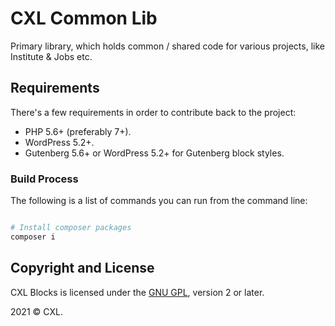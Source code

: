 # CXL Common Lib
Primary library, which holds common / shared code for various projects, like Institute &amp; Jobs etc.

## Requirements

There's a few requirements in order to contribute back to the project:

* PHP 5.6+ (preferably 7+).
* WordPress 5.2+.
* Gutenberg 5.6+ or WordPress 5.2+ for Gutenberg block styles.

### Build Process

The following is a list of commands you can run from the command line:

```bash

# Install composer packages
composer i
```

## Copyright and License

CXL Blocks is licensed under the [GNU GPL](https://www.gnu.org/licenses/gpl-2.0.html), version 2 or later.

2021 &copy; CXL.
